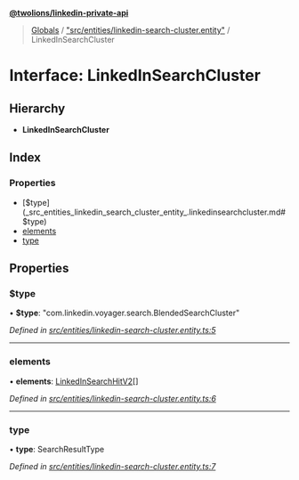 **[@twolions/linkedin-private-api](../README.md)**

> [Globals](../globals.md) / ["src/entities/linkedin-search-cluster.entity"](../modules/_src_entities_linkedin_search_cluster_entity_.md) / LinkedInSearchCluster

# Interface: LinkedInSearchCluster

## Hierarchy

* **LinkedInSearchCluster**

## Index

### Properties

* [$type](_src_entities_linkedin_search_cluster_entity_.linkedinsearchcluster.md#$type)
* [elements](_src_entities_linkedin_search_cluster_entity_.linkedinsearchcluster.md#elements)
* [type](_src_entities_linkedin_search_cluster_entity_.linkedinsearchcluster.md#type)

## Properties

### $type

•  **$type**: \"com.linkedin.voyager.search.BlendedSearchCluster\"

*Defined in [src/entities/linkedin-search-cluster.entity.ts:5](https://github.com/twolionsco/linkedin-private-api/blob/6efeb13/src/entities/linkedin-search-cluster.entity.ts#L5)*

___

### elements

•  **elements**: [LinkedInSearchHitV2](_src_entities_linkedin_search_hit_v2_entity_.linkedinsearchhitv2.md)[]

*Defined in [src/entities/linkedin-search-cluster.entity.ts:6](https://github.com/twolionsco/linkedin-private-api/blob/6efeb13/src/entities/linkedin-search-cluster.entity.ts#L6)*

___

### type

•  **type**: SearchResultType

*Defined in [src/entities/linkedin-search-cluster.entity.ts:7](https://github.com/twolionsco/linkedin-private-api/blob/6efeb13/src/entities/linkedin-search-cluster.entity.ts#L7)*
